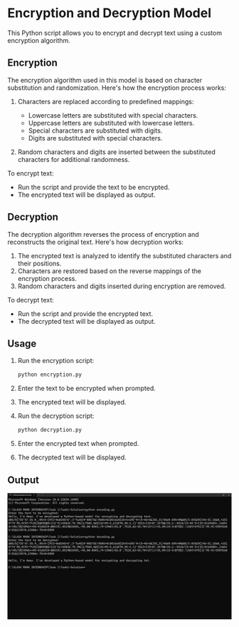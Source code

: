 # Encryption and Decryption Model

This Python script allows you to encrypt and decrypt text using a custom encryption algorithm.

## Encryption

The encryption algorithm used in this model is based on character substitution and randomization. Here's how the encryption process works:

1. Characters are replaced according to predefined mappings:
   - Lowercase letters are substituted with special characters.
   - Uppercase letters are substituted with lowercase letters.
   - Special characters are substituted with digits.
   - Digits are substituted with special characters.

2. Random characters and digits are inserted between the substituted characters for additional randomness.

To encrypt text:
- Run the script and provide the text to be encrypted.
- The encrypted text will be displayed as output.

## Decryption

The decryption algorithm reverses the process of encryption and reconstructs the original text. Here's how decryption works:

1. The encrypted text is analyzed to identify the substituted characters and their positions.
2. Characters are restored based on the reverse mappings of the encryption process.
3. Random characters and digits inserted during encryption are removed.

To decrypt text:
- Run the script and provide the encrypted text.
- The decrypted text will be displayed as output.

## Usage

1. Run the encryption script:

    ```bash
    python encryption.py
    ```

2. Enter the text to be encrypted when prompted.

3. The encrypted text will be displayed.

4. Run the decryption script:

    ```bash
    python decryption.py
    ```

5. Enter the encrypted text when prompted.

6. The decrypted text will be displayed.
   
## Output

![alt text](console_output-1.png)
